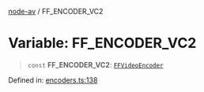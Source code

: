 [node-av](../globals.md) / FF\_ENCODER\_VC2

# Variable: FF\_ENCODER\_VC2

> `const` **FF\_ENCODER\_VC2**: [`FFVideoEncoder`](../type-aliases/FFVideoEncoder.md)

Defined in: [encoders.ts:138](https://github.com/seydx/av/blob/f8631fc881b394300b1479f511d55cf1c370a87f/src/constants/encoders.ts#L138)
